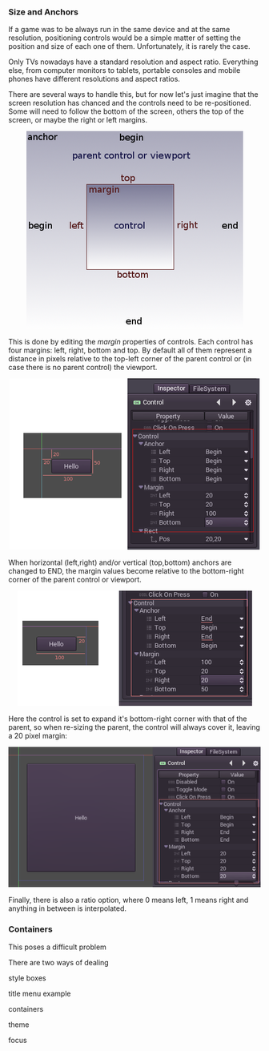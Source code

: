 
### Size and Anchors

If a game was to be always run in the same device and at the same resolution, positioning controls would be a simple matter of setting the position and size of each one of them. Unfortunately, it is rarely the case. 

Only TVs nowadays have a standard resolution and aspect ratio. Everything else, from computer monitors to tablets, portable consoles and mobile phones have different resolutions and aspect ratios.

There are several ways to handle this, but for now let's just imagine that the screen resolution has chanced and the controls need to be re-positioned. Some will need to follow the bottom of the screen, others the top of the screen, or maybe the right or left margins.

<p align="center"><img src="images/anchors.png"></p>

This is done by editing the *margin* properties of controls. Each control has four margins: left, right, bottom and top. By default all of them represent a distance in pixels relative to the top-left corner of the parent control or (in case there is no parent control) the viewport.

<p align="center"><img src="images/margin.png"></p>

When horizontal (left,right) and/or vertical (top,bottom) anchors are changed to END, the margin values become relative to the bottom-right corner of the parent control or viewport.

<p align="center"><img src="images/marginend.png"></p>

Here the control is set to expand it's bottom-right corner with that of the parent, so when re-sizing the parent, the control will always cover it, leaving a 20 pixel margin:

<p align="center"><img src="images/marginaround.png"></p>

Finally, there is also a ratio option, where 0 means left, 1 means right and anything in between is interpolated.

### Containers


This poses a difficult problem

There are two ways of dealing


style boxes

title menu example

containers

theme

focus
